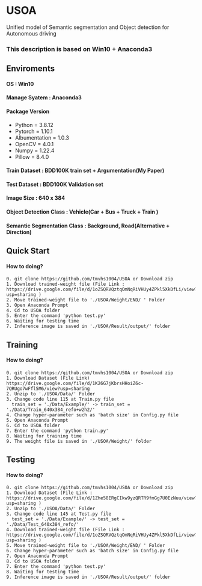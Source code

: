 # USOA
Unified model of Semantic segmentation and Object detection for Autonomous driving


### This description is based on Win10 + Anaconda3

##  Enviroments
####  OS : Win10
####  Manage Syatem : Anaconda3
####  Package Version
  - Python = 3.8.12
  - Pytorch = 1.10.1
  - Albumentation = 1.0.3
  - OpenCV = 4.0.1
  - Numpy = 1.22.4
  - Pillow = 8.4.0

#### Train Dataset : BDD100K train set + Argumentation(My Paper)
#### Test Dataset :  BDD100K Validation set
#### Image Size : 640 x 384
#### Object Detection Class : Vehicle(Car + Bus + Truck + Train )
#### Semantic Segmentation Class : Background, Road(Alternative + Direction)

## Quick Start
####  How to doing?

    0. git clone https://github.com/tmvhs1004/USOA or Download zip
    1. Download trained-weight file (File Link : https://drive.google.com/file/d/1oZSQRVQztqOmNqRiVHUy4ZPkl5XkDfLi/view?usp=sharing )
    2. Move trained-weight file to './USOA/Weight/END/ ' Folder 
    3. Open Anaconda Prompt
    4. Cd to USOA folder 
    5. Enter the command 'python test.py'
    6. Waiting for testing time
    7. Inference image is saved in './USOA/Result/output/' folder
    
    
## Training
####  How to doing?

    0. git clone https://github.com/tmvhs1004/USOA or Download zip
    1. Download Dataset (File Link) https://drive.google.com/file/d/1K26G7jKbrsHHoiZ6c-7QRUgo7wFfl5M6/view?usp=sharing
    2. Unzip to './USOA/Data/' Folder 
    3. Change code line 115 at Train.py file
      train_set = './Data/Example/' -> train_set = './Data/Train_640x384_refo+w2h2/'
    4. Change hyper-parameter such as 'batch size' in Config.py file
    5. Open Anaconda Prompt
    6. Cd to USOA folder 
    7. Enter the command 'python train.py'
    8. Waiting for training time
    9. The weight file is saved in './USOA/Weight/' folder
   
   

## Testing 
####  How to doing?

    0. git clone https://github.com/tmvhs1004/USOA or Download zip
    1. Download Dataset (File Link : https://drive.google.com/file/d/1Zhe58ERgCIkw9yzQRTR9fmGg7U0EzNuu/view?usp=sharing )
    2. Unzip to './USOA/Data/' Folder 
    3. Change code line 145 at Test.py file
      test_set = './Data/Example/' -> test_set = './Data/Test_640x384_refo/'
    4. Download trained-weight file (File Link : https://drive.google.com/file/d/1oZSQRVQztqOmNqRiVHUy4ZPkl5XkDfLi/view?usp=sharing )
    5. Move trained-weight file to './USOA/Weight/END/ ' Folder 
    6. Change hyper-parameter such as 'batch size' in Config.py file
    7. Open Anaconda Prompt
    8. Cd to USOA folder 
    7. Enter the command 'python test.py'
    8. Waiting for testing time
    9. Inference image is saved in './USOA/Result/output/' folder
   
